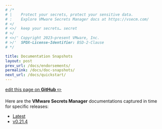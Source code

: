 ```yaml
---
# /*
# |    Protect your secrets, protect your sensitive data.
# :    Explore VMware Secrets Manager docs at https://vsecm.com/
# </
# <>/  keep your secrets… secret
# >/
# <>/' Copyright 2023–present VMware, Inc.
# >/'  SPDX-License-Identifier: BSD-2-Clause
# */

title: Documentation Snapshots
layout: post
prev_url: /docs/endorsements/
permalink: /docs/doc-snapshots/
next_url: /docs/quickstart/
---
```


<p class="github-button"
><a href="https://github.com/vmware-tanzu/secrets-manager/blob/main/docs/_pages/0031-documentation-snapshots.md"
>edit this page on <strong>GitHub</strong> ✏️</a></p>

Here are the **VMware Secrets Manager** documentations captured in time for 
specific releases:

* [Latest](https://vsecm.com/)
* [v0.21.4](https://vsecm.com/v0.21.4/)
